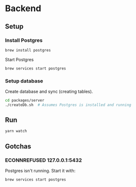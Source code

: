 # Backend

## Setup

### Install Postgres

```bash
brew install postgres
```

Start Postgres

```bash
brew services start postgres
```

### Setup database

Create database and sync (creating tables).

```bash
cd packages/server
./createDb.sh  # Assumes Postgres is installed and running
```

## Run

```bash
yarn watch
```

## Gotchas

### ECONNREFUSED 127.0.0.1:5432

Postgres isn't running. Start it with:

```bash
brew services start postgres
```
